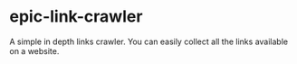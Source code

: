 # epic-link-crawler
A simple in depth links crawler. You can easily collect all the links available on a website.

